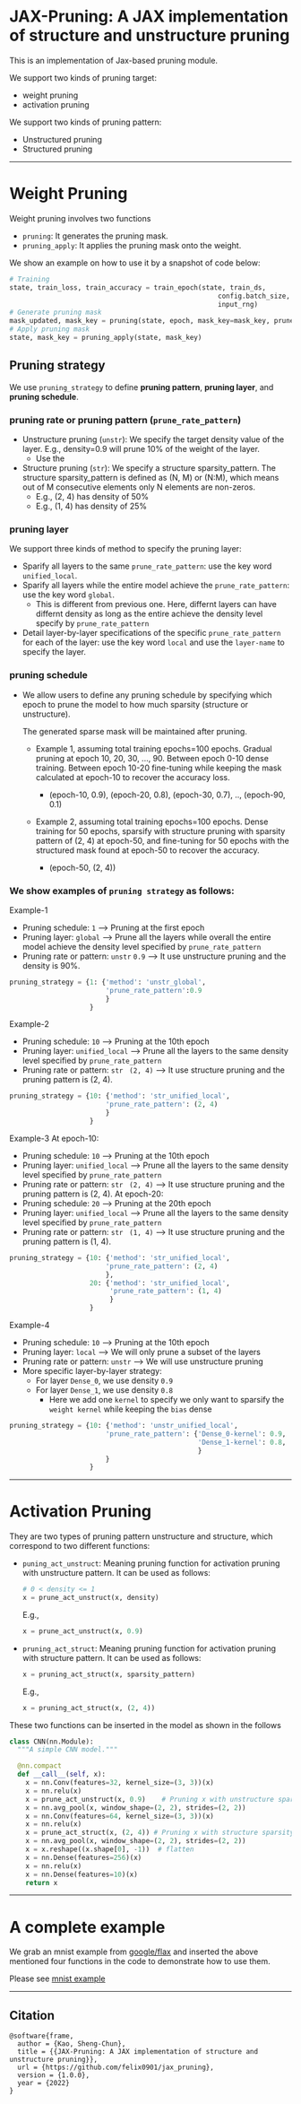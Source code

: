 JAX-Pruning: A JAX implementation of structure and unstructure pruning
===
This is an implementation of Jax-based pruning module.

We support two kinds of pruning target: 
* weight pruning
* activation pruning

We support two kinds of pruning pattern:
* Unstructured pruning
* Structured pruning

---------------

# Weight Pruning
Weight pruning involves two functions
* ``pruning``: It generates the pruning mask.
* ``pruning_apply``: It applies the pruning mask onto the weight.

We show an example on how to use it by a snapshot of code below:
```python
# Training  
state, train_loss, train_accuracy = train_epoch(state, train_ds,
                                                    config.batch_size,
                                                    input_rng)
# Generate pruning mask
mask_updated, mask_key = pruning(state, epoch, mask_key=mask_key, prune_strategy=pruning_strategy)
# Apply pruning mask
state, mask_key = pruning_apply(state, mask_key)
```


## Pruning strategy
We use ``pruning_strategy`` to define **pruning pattern**, **pruning layer**, and **pruning schedule**.
### pruning rate or pruning pattern (``prune_rate_pattern``)
* Unstructure pruning (``unstr``): We specify the target density value of the layer. E.g., density=0.9 will prune 10% of the weight of the layer.
  * Use the 
* Structure pruning (``str``): We specify a structure sparsity_pattern. The structure sparsity_pattern is defined as (N, M) or (N:M), which means out of M consecutive elements only N elements are non-zeros.
  * E.g., (2, 4) has density of 50%
  * E.g., (1, 4) has density of 25%

### pruning layer
We support three kinds of method to specify the pruning layer:
* Sparify all layers to the same ``prune_rate_pattern``: use the key word ``unified_local``.
* Sparify all layers while the entire model achieve the ``prune_rate_pattern``: use the key word ``global``.
  * This is different from previous one. Here, differnt layers can have differnt density as long as the entire achieve the density level specify by ``prune_rate_pattern``
* Detail layer-by-layer specifications of the specific ``prune_rate_pattern`` for each of the layer: use the key word ``local`` and use the ``layer-name`` to specify the layer.
### pruning schedule
* We allow users to define any pruning schedule by specifying which epoch to prune the model to how much sparsity (structure or unstructure).
 
  The generated sparse mask will be maintained after pruning.  

  * Example 1, assuming total training epochs=100 epochs. Gradual pruning at epoch 10, 20, 30, ..., 90. Between epoch 0-10 dense training. Between epoch 10-20 fine-tuning while keeping the mask calculated at epoch-10 to recover the accuracy loss.
    * (epoch-10, 0.9), (epoch-20, 0.8), (epoch-30, 0.7), .., (epoch-90, 0.1)
  
  * Example 2, assuming total training epochs=100 epochs. Dense training for 50 epochs, sparsify with structure pruning with sparsity pattern of (2, 4) at epoch-50, and fine-tuning for 50 epochs with the structured mask found at epoch-50 to recover the accuracy. 
    *  (epoch-50, (2, 4))
  
### We show examples of ``pruning strategy`` as follows:
Example-1 
* Pruning schedule: ``1`` --> Pruning at the first epoch
* Pruning layer: ``global`` --> Prune all the layers while overall the entire model achieve the density level specified by ``prune_rate_pattern``
* Pruning rate or pattern: ``unstr`` ``0.9`` --> It use unstructure pruning and the density is 90%.
```python
pruning_strategy = {1: {'method': 'unstr_global', 
                        'prune_rate_pattern':0.9
                        } 
                    }
```
Example-2
* Pruning schedule: ``10`` --> Pruning at the 10th epoch
* Pruning layer: ``unified_local`` --> Prune all the layers to the same density level specified by ``prune_rate_pattern``
* Pruning rate or pattern: ``str`` `` (2, 4)`` --> It use structure pruning and the pruning pattern is (2, 4).
```python
pruning_strategy = {10: {'method': 'str_unified_local', 
                        'prune_rate_pattern': (2, 4)
                        }
                    }
```
Example-3
At epoch-10:
  * Pruning schedule: ``10`` --> Pruning at the 10th epoch
  * Pruning layer: ``unified_local`` --> Prune all the layers to the same density level specified by ``prune_rate_pattern``
  * Pruning rate or pattern: ``str`` `` (2, 4)`` --> It use structure pruning and the pruning pattern is (2, 4).
At epoch-20:
  * Pruning schedule: ``20`` --> Pruning at the 20th epoch
  * Pruning layer: ``unified_local`` --> Prune all the layers to the same density level specified by ``prune_rate_pattern``
  * Pruning rate or pattern: ``str`` `` (1, 4)`` --> It use structure pruning and the pruning pattern is (1, 4).
```python
pruning_strategy = {10: {'method': 'str_unified_local', 
                        'prune_rate_pattern': (2, 4)
                        },
                    20: {'method': 'str_unified_local',
                         'prune_rate_pattern': (1, 4)
                         }
                    }
```

Example-4
* Pruning schedule: ``10`` --> Pruning at the 10th epoch
* Pruning layer: ``local`` --> We will only prune a subset of the layers
* Pruning rate or pattern: ``unstr``  --> We will use unstructure pruning
* More specific layer-by-layer strategy:
  * For layer ``Dense_0``, we use density ``0.9``
  * For layer ``Dense_1``, we use density ``0.8``
    * Here we add one ``kernel`` to specify we only want to sparsify the ``weight kernel`` while keeping the ``bias`` dense 
```python
pruning_strategy = {10: {'method': 'unstr_unified_local', 
                        'prune_rate_pattern': {'Dense_0-kernel': 0.9,
                                               'Dense_1-kernel': 0.8,
                                               }
                        }
                    }
```



------------------
# Activation Pruning
They are two types of pruning pattern unstructure and structure, which correspond to two different functions:
* ``puning_act_unstruct``: Meaning pruning function for activation pruning with unstructure pattern.
  It can be used as follows:
  ```python
  # 0 < density <= 1
  x = prune_act_unstruct(x, density)
  ```
  E.g.,
  ```python
  x = prune_act_unstruct(x, 0.9)
  ```
* ``pruning_act_struct``: Meaning pruning function for activation pruning with structure pattern.
  It can be used as follows:
  ```python
  x = pruning_act_struct(x, sparsity_pattern)
  ```
  E.g.,
  ```python
  x = pruning_act_struct(x, (2, 4))
  ```
  

These two functions can be inserted in the model as shown in the follows
```python
class CNN(nn.Module):
  """A simple CNN model."""

  @nn.compact
  def __call__(self, x):
    x = nn.Conv(features=32, kernel_size=(3, 3))(x)
    x = nn.relu(x)
    x = prune_act_unstruct(x, 0.9)    # Pruning x with unstructure sparsity with density of 90%
    x = nn.avg_pool(x, window_shape=(2, 2), strides=(2, 2))
    x = nn.Conv(features=64, kernel_size=(3, 3))(x)
    x = nn.relu(x)
    x = prune_act_struct(x, (2, 4)) # Pruning x with structure sparsity with sparsity pattern of (2, 4), whose density is 50%
    x = nn.avg_pool(x, window_shape=(2, 2), strides=(2, 2))
    x = x.reshape((x.shape[0], -1))  # flatten
    x = nn.Dense(features=256)(x)
    x = nn.relu(x)
    x = nn.Dense(features=10)(x)
    return x
```

------------

# A complete example
We grab an mnist example from [google/flax](https://github.com/google/flax/tree/main/examples/mnist) and inserted the above mentioned four functions in the code to demonstrate how to use them.
  
Please see [mnist example](example/mnist/train.py)


-------------


## Citation
```
@software{frame,
  author = {Kao, Sheng-Chun},
  title = {{JAX-Pruning: A JAX implementation of structure and unstructure pruning}},
  url = {https://github.com/felix0901/jax_pruning},
  version = {1.0.0},
  year = {2022}
}
```
